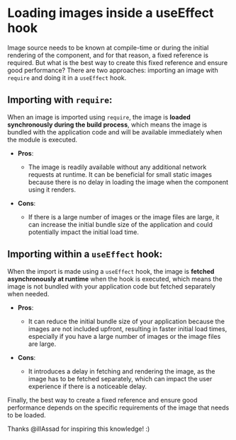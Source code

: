 # Loading images inside a useEffect hook

Image source needs to be known at compile-time or during the initial rendering of the component, and for that reason, a fixed reference is required. But what is the best way to create this fixed reference and ensure good performance? There are two approaches: importing an image with `require` and doing it in a `useEffect` hook.

## Importing with `require`:

When an image is imported using `require`, the image is **loaded synchronously during the build process**, which means the image is bundled with the application code and will be available immediately when the module is executed.

- **Pros**:
  - The image is readily available without any additional network requests at runtime. It can be beneficial for small static images because there is no delay in loading the image when the component using it renders.

- **Cons**:
  - If there is a large number of images or the image files are large, it can increase the initial bundle size of the application and could potentially impact the initial load time.

## Importing within a `useEffect` hook:

When the import is made using a `useEffect` hook, the image is **fetched asynchronously at runtime** when the hook is executed, which means the image is not bundled with your application code but fetched separately when needed.

- **Pros**:
  - It can reduce the initial bundle size of your application because the images are not included upfront, resulting in faster initial load times, especially if you have a large number of images or the image files are large.

- **Cons**:
  - It introduces a delay in fetching and rendering the image, as the image has to be fetched separately, which can impact the user experience if there is a noticeable delay.

Finally, the best way to create a fixed reference and ensure good performance depends on the specific requirements of the image that needs to be loaded.

Thanks @illAssad for inspiring this knowledge! :)
